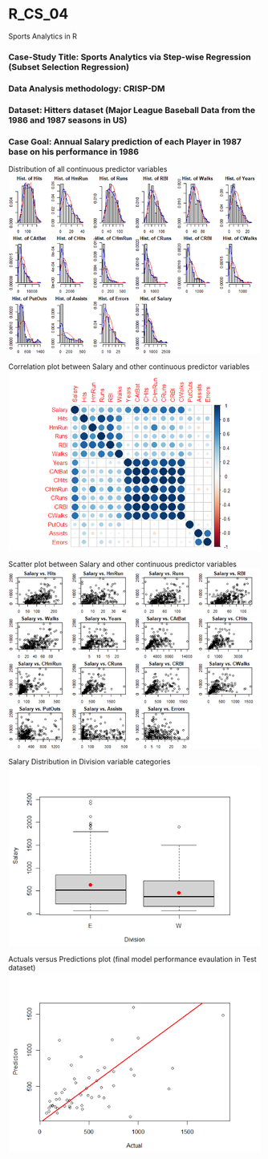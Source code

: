 # R_CS_04
Sports Analytics in R

### Case-Study Title: Sports Analytics via Step-wise Regression (Subset Selection Regression)
### Data Analysis methodology: CRISP-DM
### Dataset: Hitters dataset (Major League Baseball Data from the 1986 and 1987 seasons in US)
### Case Goal: Annual Salary prediction of each Player in 1987 base on his performance in 1986

Distribution of all continuous predictor variables
![CS_04_1](CS_04_1.png)

Correlation plot between Salary and other continuous predictor variables
![CS_04_2](CS_04_2.png)

Scatter plot between Salary and other continuous predictor variables
![CS_04_3](CS_04_3.png)

Salary Distribution in Division variable categories
![CS_04_4](CS_04_4.png)

Actuals versus Predictions plot (final model performance evaulation in Test dataset)
![CS_04_5](CS_04_5.png)
